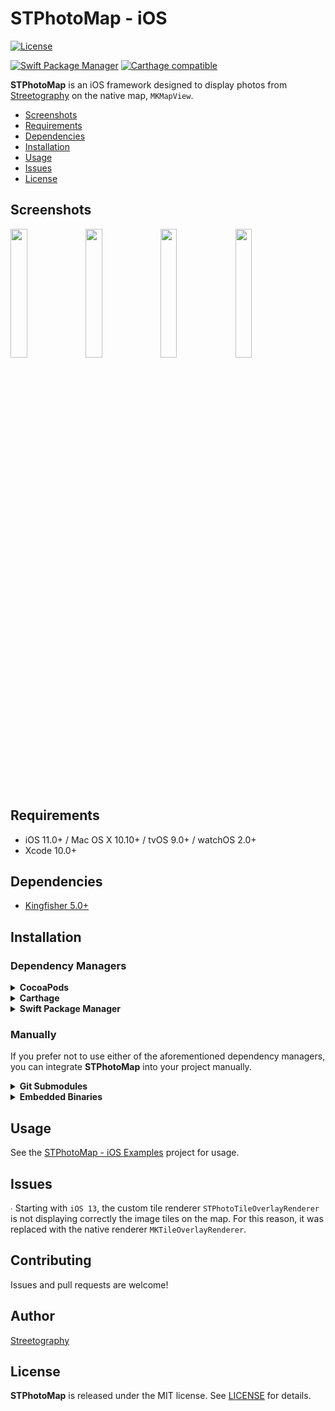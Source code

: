 # STPhotoMap - iOS

[![License](https://img.shields.io/badge/license-MIT-blue.svg)](https://github.com/mikelanza/st-photo-map-ios/blob/master/LICENSE)

[![Swift Package Manager](https://img.shields.io/badge/Swift%20Package%20Manager-compatible-brightgreen.svg)](https://github.com/apple/swift-package-manager)
[![Carthage compatible](https://img.shields.io/badge/Carthage-compatible-4BC51D.svg?style=flat)](https://github.com/Carthage/Carthage)

**STPhotoMap** is an iOS framework designed to display photos from [Streetography](https://streetography.com) on the native map, `MKMapView`.

- [Screenshots](#screenshots)
- [Requirements](#requirements)
- [Dependencies](#dependencies)
- [Installation](#installation)
- [Usage](#usage)
- [Issues](#issues)
- [License](#license)

## Screenshots

<img src="https://user-images.githubusercontent.com/6670019/66469972-7aa06400-ea91-11e9-8a6a-6eb863a4630a.png" width="23%"></img> 
<img src="https://user-images.githubusercontent.com/6670019/66470046-9441ab80-ea91-11e9-8b47-49670c9970db.png" width="23%"></img> 
<img src="https://user-images.githubusercontent.com/6670019/65866031-d7f33180-e37c-11e9-92be-f756da25ca52.png" width="23%"></img> 
<img src="https://user-images.githubusercontent.com/6670019/65861801-9dd26180-e375-11e9-97bb-292ea710d797.png" width="23%"></img> 

## Requirements

- iOS 11.0+ / Mac OS X 10.10+ / tvOS 9.0+ / watchOS 2.0+
- Xcode 10.0+

## Dependencies

- [Kingfisher 5.0+](https://github.com/onevcat/Kingfisher)

## Installation

### Dependency Managers
<details>
  <summary><strong>CocoaPods</strong></summary>

[CocoaPods](http://cocoapods.org) is a dependency manager for Cocoa projects. You can install it with the following command:

```bash
$ gem install cocoapods
```

To integrate **STPhotoMap** into your Xcode project using CocoaPods, specify it in your `Podfile`:

```ruby
source 'https://github.com/CocoaPods/Specs.git'
platform :ios, '10.0'
use_frameworks!

pod 'STPhotoMap', '~> 0.1.4'
```

Then, run the following command:

```bash
$ pod install
```

</details>

<details>
  <summary><strong>Carthage</strong></summary>

[Carthage](https://github.com/Carthage/Carthage) is a decentralized dependency manager that automates the process of adding frameworks to your Cocoa application.

You can install Carthage with [Homebrew](http://brew.sh/) using the following command:

```bash
$ brew update
$ brew install carthage
```

To integrate **STPhotoMap** into your Xcode project using Carthage, specify it in your `Cartfile`:

```ogdl
github "mikelanza/st-photo-map-ios" ~> 0.1.4
```

</details>

<details>
  <summary><strong>Swift Package Manager</strong></summary>

To use **STPhotoMap** as a [Swift Package Manager](https://swift.org/package-manager/) package just add the following in your Package.swift file.

``` swift
// swift-tools-version:4.2

import PackageDescription

let package = Package(
    name: "HelloSTPhotoMap",
    dependencies: [
    .package(url: "https://github.com/mikelanza/st-photo-map-ios.git", .upToNextMajor(from: "0.1.4"))
    ],
    targets: [
        .target(name: "HelloSTPhotoMap", dependencies: ["STPhotoMap"])
    ]
)
```
</details>

### Manually

If you prefer not to use either of the aforementioned dependency managers, you can integrate **STPhotoMap** into your project manually.

<details>
  <summary><strong>Git Submodules</strong></summary><p>

- Open up Terminal, `cd` into your top-level project directory, and run the following command "if" your project is not initialized as a git repository:

```bash
$ git init
```

- Add **STPhotoMap** as a git [submodule](http://git-scm.com/docs/git-submodule) by running the following command:

```bash
$ git submodule add https://github.com/mikelanza/st-photo-map-ios.git
$ git submodule update --init --recursive
```

- Open the new `STPhotoMap` folder, and drag the `STPhotoMap.xcodeproj` into the Project Navigator of your application's Xcode project.

    > It should appear nested underneath your application's blue project icon. Whether it is above or below all the other Xcode groups does not matter.

- Select the `STPhotoMap.xcodeproj` in the Project Navigator and verify the deployment target matches that of your application target.
- Next, select your application project in the Project Navigator (blue project icon) to navigate to the target configuration window and select the application target under the "Targets" heading in the sidebar.
- In the tab bar at the top of that window, open the "General" panel.
- Click on the `+` button under the "Embedded Binaries" section.
- You will see two different `STPhotoMap.xcodeproj` folders each with two different versions of the `STPhotoMap.framework` nested inside a `Products` folder.

    > It does not matter which `Products` folder you choose from.

- Select the `STPhotoMap.framework`.

- And that's it!

> The `STPhotoMap.framework` is automagically added as a target dependency, linked framework and embedded framework in a copy files build phase which is all you need to build on the simulator and a device.

</p></details>

<details>
  <summary><strong>Embedded Binaries</strong></summary><p>

- Download the latest release from https://github.com/mikelanza/st-photo-map-ios/releases
- Next, select your application project in the Project Navigator (blue project icon) to navigate to the target configuration window and select the application target under the "Targets" heading in the sidebar.
- In the tab bar at the top of that window, open the "General" panel.
- Click on the `+` button under the "Embedded Binaries" section.
- Add the downloaded `STPhotoMap.framework`.
- And that's it!

</p></details>

## Usage

See the [STPhotoMap - iOS Examples](https://github.com/mikelanza/st-photo-map-ios-examples) project for usage.

## Issues

∙ Starting with `iOS 13`, the custom tile renderer `STPhotoTileOverlayRenderer` is not displaying correctly the image tiles on the map. For this reason, it was replaced with the native renderer `MKTileOverlayRenderer`.

## Contributing

Issues and pull requests are welcome!

## Author

[Streetography](https://streetography.com/)

## License

**STPhotoMap** is released under the MIT license. See [LICENSE](https://github.com/mikelanza/st-photo-map-ios/blob/master/LICENSE) for details.
